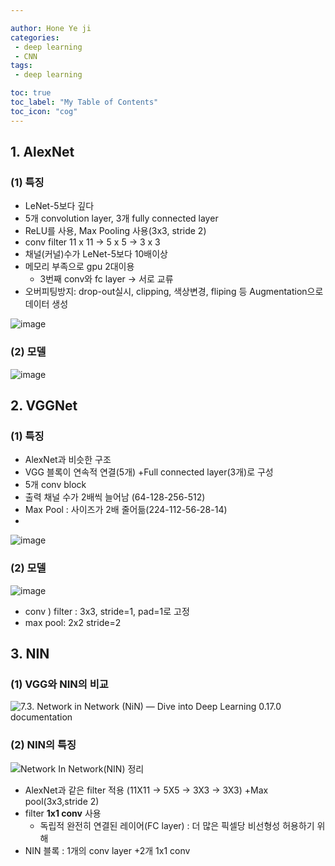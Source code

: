 ```yaml
---

author: Hone Ye ji
categories: 
 - deep learning
 - CNN
tags: 
 - deep learning

toc: true
toc_label: "My Table of Contents"
toc_icon: "cog"
---
```

## 1. AlexNet

### (1) 특징
- LeNet-5보다 깊다
- 5개 convolution layer, 3개 fully connected layer
- ReLU를 사용, Max Pooling 사용(3x3, stride 2)
- conv filter 11 x 11 $\rightarrow$ 5 x 5 $\rightarrow$ 3 x 3
- 채널(커널)수가 LeNet-5보다 10배이상
- 메모리 부족으로 gpu 2대이용
	- 3번째 conv와 fc layer  $\rightarrow$ 서로 교류
- 오버피팅방지: drop-out실시, clipping, 색상변경, fliping 등 Augmentation으로 데이터 생성 

![image](https://user-images.githubusercontent.com/45659433/142804225-c44fb2a2-8f5a-4359-8d9a-4b95156d3485.png)


### (2) 모델 
![image](https://user-images.githubusercontent.com/45659433/142805180-8a3efb0b-6dbc-4cff-8fe4-f655fcad3cdb.png)


## 2. VGGNet

### (1) 특징 
- AlexNet과 비슷한 구조
- VGG 블록이 연속적 연결(5개) +Full connected layer(3개)로 구성
- 5개 conv block
- 출력 채널 수가 2배씩 늘어남 (64-128-256-512)
- Max Pool : 사이즈가 2배 줄어듦(224-112-56-28-14)
- 
![image](https://user-images.githubusercontent.com/45659433/142804304-efeee8c5-e21e-4bdc-bfb5-b62b3d9328c3.png)

### (2) 모델
![image](https://user-images.githubusercontent.com/45659433/142805620-fc1daebb-93be-4845-bf39-2868f38c98b0.png)
- conv ) filter : 3x3, stride=1, pad=1로 고정
- max pool: 2x2 stride=2

## 3. NIN

### (1) VGG와 NIN의 비교
![7.3. Network in Network (NiN) — Dive into Deep Learning 0.17.0 documentation](https://d2l.ai/_images/nin.svg)

### (2) NIN의 특징
![Network In Network(NIN) 정리](https://media.vlpt.us/images/whgurwns2003/post/45f46bea-e5e6-452e-8ef1-9b14d886f789/dsd.JPG)

- AlexNet과 같은 filter 적용 (11X11 $\rightarrow$ 5X5 $\rightarrow$ 3X3 $\rightarrow$ 3X3) +Max pool(3x3,stride 2)
- filter **1x1 conv** 사용 
	- 독립적 완전히 연결된 레이어(FC layer) : 더 많은 픽셀당 비선형성 허용하기 위해
- NIN 블록 : 1개의 conv layer +2개 1x1 conv 
<!--stackedit_data:
eyJoaXN0b3J5IjpbLTE2MDQxOTIyNjcsMjEzNjg2NTk2NiwtMT
c2ODA1Mjk4N119
-->
